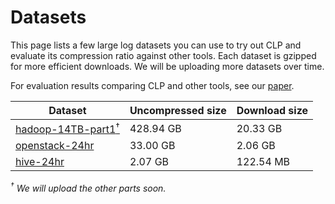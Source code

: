 # Datasets

This page lists a few large log datasets you can use to try out CLP and evaluate 
its compression ratio against other tools. Each dataset is gzipped for more 
efficient downloads. We will be uploading more datasets over time. 

For evaluation results comparing CLP and other tools, see our
[paper](https://www.usenix.org/system/files/osdi21-rodrigues.pdf).

| Dataset                                                                         | Uncompressed size | Download size |
|---------------------------------------------------------------------------------|-------------------|---------------|
| [hadoop-14TB-part1<sup>†</sup>](https://zenodo.org/record/7114847#.Y5JbHn3MKHs) | 428.94   GB       | 20.33 GB      |
| [openstack-24hr](https://zenodo.org/record/7094972#.Y5JbH33MKHs)                | 33.00   GB        | 2.06 GB       |
| [hive-24hr](https://zenodo.org/record/7094921#.Y5JbH33MKHs)                     | 2.07 GB           | 122.54 MB     |

*<sup>†</sup> We will upload the other parts soon.*
